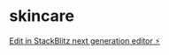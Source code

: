 # skincare

[Edit in StackBlitz next generation editor ⚡️](https://stackblitz.com/~/github.com/Alrbuddy/skincare)